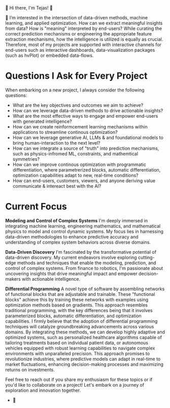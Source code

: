 👋 Hi there, I'm Tejas! 👋

👀 I’m interested in the intersection of data-driven methods, machine learning, and applied optimization. How can we extract meaningful insights from data? How is "meaning" interpreted by end-users? While curating the correct prediction mechanisms or engineering the appropriate feature extraction mechanisms, how the intelligence is utilized is equally as crucial. Therefore, most of my projects are supported with interactive channels for end-users such as interactive dashboards, data-visualization packages (such as hvPlot) or embedded data-flows.

# Questions I Ask for Every Project
When embarking on a new project, I always consider the following questions:

- What are the key objectives and outcomes we aim to achieve?
- How can we leverage data-driven methods to drive actionable insights?
- What are the most effective ways to engage and empower end-users with generated intelligence?
- How can we create reinformcement learning mechanisms within applications to streamline continous optimization?
- How can we leverage generative AI, LLMs & and foundational models to bring human-interaction to the next level? 
- How can we integrate a source of "truth" into prediction mechanisms, such as physics-infromed ML, constraints, and mathemtical symmetries?
- How can we improve continous optimization with programmatic differentiation, where parametrerized blocks, automatic differentiation, optimization capabilities adapt to new, real-time conditions?
- How can end-users, customers, viewers, and anyone deriving value communicate & intereact best with the AI? 

# Current Focus

**Modeling and Control of Complex Systems**
I'm deeply immersed in integrating machine learning, engineering mathematics, and mathematical physics to model and control dynamic systems. My focus lies in harnessing data-driven methodologies to enhance predictive accuracy and understanding of complex system behaviors across diverse domains.

**Data-Driven Discovery**
I'm fascinated by the transformative potential of data-driven discovery. My current endeavors involve exploring cutting-edge methods and techniques that enable the modeling, prediction, and control of complex systems. From finance to robotics, I'm passionate about uncovering insights that drive meaningful impact and empower decision-makers with actionable intelligence.

**Differential Programming**
A novel type of software by assembling networks of functional blocks that are adjustable and trainable. These "functional blocks" achieve this by training these networks with examples using optimization methods based on gradients. This approach resembles traditional programming, with the key differences being that it involves parameterized blocks, automatic differentiation, and optimization capabilities. I firmly believe that the adoption of differential programming techniques will catalyze groundbreaking advancements across various domains. By integrating these methods, we can develop highly adaptive and optimized systems, such as personalized healthcare algorithms capable of tailoring treatments based on individual patient data, or autonomous vehicles equipped with robust learning capabilities to navigate complex environments with unparalleled precision. This approach promises to revolutionize industries, where predictive models can adapt in real-time to market fluctuations, enhancing decision-making processes and maximizing returns on investments.

Feel free to reach out if you share my enthusiasm for these topics or if you'd like to collaborate on a project! Let's embark on a journey of exploration and innovation together. 
- 🌱 
  

<!---
teekag/teekag is a ✨ special ✨ repository because its `README.md` (this file) appears on your GitHub profile.
You can click the Preview link to take a look at your changes.
--->
